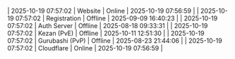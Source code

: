 | 2025-10-19 07:57:02 | Website | Online | 2025-10-19 07:56:59 |
| 2025-10-19 07:57:02 | Registration | Offline | 2025-09-09 16:40:23 |
| 2025-10-19 07:57:02 | Auth Server | Offline | 2025-08-18 09:33:31 |
| 2025-10-19 07:57:02 | Kezan (PvE) | Offline | 2025-10-11 12:51:30 |
| 2025-10-19 07:57:02 | Gurubashi (PvP) | Offline | 2025-08-23 21:44:06 |
| 2025-10-19 07:57:02 | Cloudflare | Online | 2025-10-19 07:56:59 |
